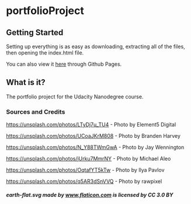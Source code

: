 # portfolioProject

## Getting Started
Setting up everything is as easy as downloading, extracting all of the files, then opening the index.html file.

You can also view it [here](https://kingofcaves.github.io/portfolioProject/) through Github Pages.

## What is it?
The portfolio project for the Udacity Nanodegree course.

### Sources and Credits
https://unsplash.com/photos/LTyDj7u_TU4
	- Photo by Element5 Digital

https://unsplash.com/photos/UCoaJKrM808
	- Photo by Branden Harvey

https://unsplash.com/photos/N_Y88TWmGwA
	- Photo by Jay Wennington

https://unsplash.com/photos/jUrku7MmrNY
	- Photo by Michael Aleo

https://unsplash.com/photos/OqtafYT5kTw
	- Photo by Ilya Pavlov

https://unsplash.com/photos/q5AR3dSnVVQ
	- Photo by rawpixel

##### earth-flat.svg made by www.flaticon.com is licensed by CC 3.0 BY
